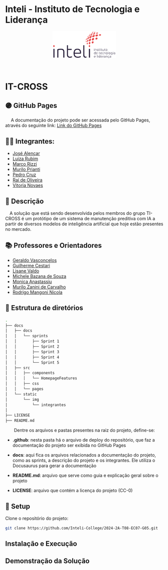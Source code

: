 # Inteli - Instituto de Tecnologia e Liderança

<p align="center">
<a href= "https://www.inteli.edu.br/"><img src="docs/static/img/inteli.png" alt="Inteli - Instituto de Tecnologia e Liderança" border="0" width=40% height=40%></a>
</p>

<br>

# IT-CROSS

<!-- <p align="center">
<a href="https://inteli-college.github.io/2024-1B-T08-EC06-G01/"><img src="docs/static/img/cannabot.png" alt="CANNABOT" border="0" width="20%" height="20%">
</p> -->

## 🟣 GitHub Pages

&emsp; A documentação do projeto pode ser acessada pelo GitHub Pages, através do seguinte link:
<a href="https://inteli-college.github.io/2024-2A-T08-EC07-G05/">Link do GitHub Pages</a>

## 👨‍🎓 Integrantes:

- <a href="https://www.linkedin.com/in/josevalencar/">José Alencar</a>
- <a href="https://www.linkedin.com/in/luiza-rubim/">Luiza Rubim</a>
- <a href="https://www.linkedin.com/in/marco-antonio-rizzi-620b56257/">Marco Rizzi</a>
- <a href="https://www.linkedin.com/in/murilo-prianti-0073111a1/">Murilo Prianti</a>
- <a href="https://www.linkedin.com/in/pedro-henrique-coutinho-cruz/">Pedro Cruz</a>
- <a href="https://www.linkedin.com/in/raideoliveira/">Raí de Oliveira</a>
- <a href="https://www.linkedin.com/in/vitoria-novaes/">Vitoria Novaes</a>

## 📜 Descrição

&emsp;A solução que está sendo desenvolvida pelos membros do grupo TI-CROSS é um protótipo de um sistema de manutenção preditiva com IA a partir de diversos modelos de inteligência artificial que hoje estão presentes no mercado.

## 📚 Professores e Orientadores

- <a href="https://www.linkedin.com/in/geraldo-magela-severino-vasconcelos-22b1b220/">Geraldo Vasconcelos</a>
- <a href="https://www.linkedin.com/in/gui-cestari/">Guilherme Cestari</a>
- <a href="https://www.linkedin.com/in/lisane-valdo/">Lisane Valdo</a>
- <a href="https://www.linkedin.com/in/michele-bazana-de-souza-69b77763/">Michele Bazana de Souza</a>
- <a href="https://www.linkedin.com/in/monica-anastassiu-d-sc-2568522/">Monica Anastassiu</a>
- <a href="https://www.linkedin.com/in/murilo-zanini-de-carvalho-0980415b/">Murilo Zanini de Carvalho</a>
- <a href="https://www.linkedin.com/in/rodrigo-mangoni-nicola-537027158/">Rodrigo Mangoni Nicola</a>

## 📁 Estrutura de diretórios

```bash
.
├── docs
│   ├── docs
│   │   └── sprints
│   │       ├── Sprint 1
│   │       ├── Sprint 2
│   │       ├── Sprint 3
│   │       ├── Sprint 4
│   │       └── Sprint 5
│   ├── src
│   │   ├── components
│   │   │   └── HomepageFeatures
│   │   ├── css
│   │   └── pages
│   └── static
│       └── img
│           └── integrantes
│
├── LICENSE
├── README.md

```

&emsp;&emsp;Dentre os arquivos e pastas presentes na raiz do projeto, define-se:

- <b>.github</b>: nesta pasta há o arquivo de deploy do repositório, que faz a documentação do projeto ser exibida no GitHub Pages

- <b>docs</b>: aqui fica os arquivos relacionados a documentação do projeto, como as sprints, a descrição do projeto e os integrantes. Ele utiliza o Docusaurus para gerar a documentação

- <b>README.md</b>: arquivo que serve como guia e explicação geral sobre o projeto

- <b>LICENSE</b>: arquivo que contém a licença do projeto (CC-0)

## 🚀 Setup

Clone o repositório do projeto:

```bash
git clone https://github.com/Inteli-College/2024-2A-T08-EC07-G05.git
```

## Instalação e Execução

## Demonstração da Solução

